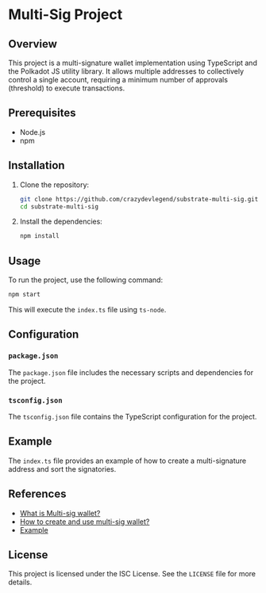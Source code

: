 # Multi-Sig Project

## Overview

This project is a multi-signature wallet implementation using TypeScript and the Polkadot JS utility library. It allows multiple addresses to collectively control a single account, requiring a minimum number of approvals (threshold) to execute transactions.

## Prerequisites

- Node.js
- npm

## Installation

1. Clone the repository:

    ```sh
    git clone https://github.com/crazydevlegend/substrate-multi-sig.git
    cd substrate-multi-sig
    ```

2. Install the dependencies:

    ```sh
    npm install
    ```

## Usage

To run the project, use the following command:

```sh
npm start
```

This will execute the `index.ts` file using `ts-node`.

## Configuration

### `package.json`

The `package.json` file includes the necessary scripts and dependencies for the project.

### `tsconfig.json`

The `tsconfig.json` file contains the TypeScript configuration for the project.

## Example

The `index.ts` file provides an example of how to create a multi-signature address and sort the signatories.

## References

- [What is Multi-sig wallet?](https://wiki.polkadot.network/docs/learn-account-multisig)
- [How to create and use multi-sig wallet?](https://support.polkadot.network/support/solutions/articles/65000181826-how-to-create-and-use-a-multisig-account)
- [Example](https://polkadot.js.org/docs/util-crypto/examples/create-multisig/)

## License

This project is licensed under the ISC License. See the `LICENSE` file for more details.
